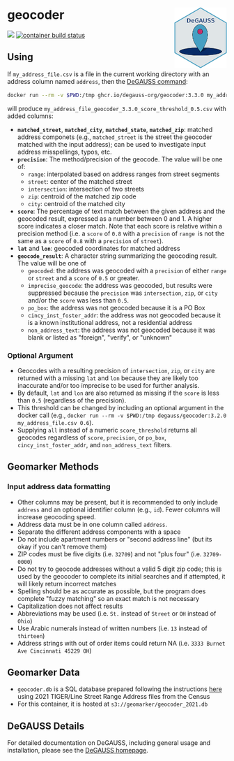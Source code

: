 # geocoder <a href='https://degauss.org'><img src='https://github.com/degauss-org/degauss_hex_logo/raw/main/PNG/degauss_hex.png' align='right' height='138.5' /></a>

[![](https://img.shields.io/github/v/release/degauss-org/geocoder?color=469FC2&label=version&sort=semver)](https://github.com/degauss-org/geocoder/releases)
[![container build status](https://github.com/degauss-org/geocoder/workflows/build-deploy-release/badge.svg)](https://github.com/degauss-org/geocoder/actions/workflows/build-deploy-release.yaml)

## Using

If `my_address_file.csv` is a file in the current working directory with an address column named `address`, then the [DeGAUSS command](https://degauss.org/using_degauss.html#DeGAUSS_Commands):

```sh
docker run --rm -v $PWD:/tmp ghcr.io/degauss-org/geocoder:3.3.0 my_address_file.csv
```

will produce `my_address_file_geocoder_3.3.0_score_threshold_0.5.csv` with added columns:

- **`matched_street`**, **`matched_city`**, **`matched_state`**, **`matched_zip`**: matched address componets (e.g., `matched_street` is the street the geocoder matched with the input address); can be used to investigate input address misspellings, typos, etc.
- **`precision`**: The method/precision of the geocode. The value will be one of:
  - `range`: interpolated based on address ranges from street segments
  - `street`:  center of the matched street
  - `intersection`: intersection of two streets
  - `zip`: centroid of the matched zip code
  - `city`: centroid of the matched city
- **`score`**: The percentage of text match between the given address and the geocoded result, expressed as a number between 0 and 1. A higher score indicates a closer match. Note that each score is relative within a precision method (i.e. a `score` of `0.8` with a `precision` of `range `is not the same as a `score` of `0.8` with a `precision` of `street`). 
- **`lat`** and **`lon`**: geocoded coordinates for matched address
- **`geocode_result`**: A character string summarizing the geocoding result. The value will be one of
  - `geocoded`: the address was geocoded with a `precision` of either `range` or `street` and a `score` of `0.5` or greater.
  - `imprecise_geocode`: the address was geocoded, but results were suppressed because the `precision` was `intersection`, `zip`, or `city` and/or the `score` was less than `0.5`.
  - `po_box`: the address was not geocoded because it is a PO Box
  - `cincy_inst_foster_addr`: the address was not geocoded because it is a known institutional address, not a residential address
  - `non_address_text`: the address was not geocoded because it was blank or listed as "foreign", "verify", or "unknown" 
	
### Optional Argument

- Geocodes with a resulting precision of `intersection`, `zip`, or `city` are returned with a missing `lat` and `lon` because they are likely too inaccurate and/or too imprecise to be used for further analysis.
- By default, `lat` and `lon` are also returned as missing if the `score` is less than `0.5` (regardless of the precision). 
- This threshold can be changed by including an optional argument in the docker call (e.g., `docker run --rm -v $PWD:/tmp degauss/geocoder:3.2.0 my_address_file.csv 0.6`).
- Supplying `all` instead of a numeric `score_threshold` returns all geocodes regardless of `score`, `precision`, or `po_box`, `cincy_inst_foster_addr`, and `non_address_text` filters. 

## Geomarker Methods

### Input address data formatting

- Other columns may be present, but it is recommended to only include `address` and an optional identifier column (e.g., `id`). Fewer columns will increase geocoding speed.
- Address data must be in one column called `address`. 
- Separate the different address components with a space
- Do not include apartment numbers or "second address line" (but its okay if you can't remove them)
- ZIP codes must be five digits (i.e. `32709`) and not "plus four" (i.e. `32709-0000`)
- Do not try to geocode addresses without a valid 5 digit zip code; this is used by the geocoder to complete its initial searches and if attempted, it will likely return incorrect matches
- Spelling should be as accurate as possible, but the program does complete "fuzzy matching" so an exact match is not necessary
- Capitalization does not affect results
- Abbreviations may be used (i.e. `St.` instead of `Street` or `OH` instead of `Ohio`)
- Use Arabic numerals instead of written numbers (i.e. `13` instead of `thirteen`)
- Address strings with out of order items could return NA (i.e. `3333 Burnet Ave Cincinnati 45229 OH`)

## Geomarker Data

- `geocoder.db` is a SQL database prepared following the instructions [here](https://degauss.org/manual_install.html) using 2021 TIGER/Line Street Range Address files from the Census
- For this container, it is hosted at `s3://geomarker/geocoder_2021.db`

## DeGAUSS Details

For detailed documentation on DeGAUSS, including general usage and installation, please see the [DeGAUSS homepage](https://degauss.org).
